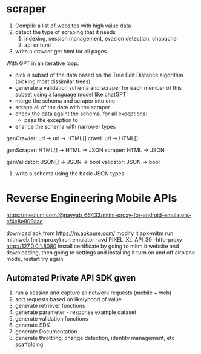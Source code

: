 # scraper

1. Compile a list of websites with high value data
2. detect the type of scraping that it needs
   1. indexing, session management, evasion detection, chapacha
   2. api or html
3. write a crawler get html for all pages

With GPT in an iterative loop:

- pick a subset of the data based on the Tree Edit Distance algorithm (picking most dissimilar trees)
- generate a validation schema and scraper for each member of this subset using a language model like chatGPT
- merge the schema and scraper into one
- scrape all of the data with the scraper
- check the data againt the schema. for all exceptions:
  - pass the exception to
- ehance the schema with narrower types

genCrawler: url -> url -> HTML[]
crawl: url -> HTML[]

genScraper: HTML[] -> HTML -> JSON
scraper: HTML -> JSON

genValidator: JSON[] -> JSON -> bool
validator: JSON -> bool

1. write a schema using the basic JSON types

# Reverse Engineering Mobile APIs

https://medium.com/@navyab_66433/mitm-proxy-for-android-emulators-cf4c8e909aac

download apk from https://m.apkpure.com/
modify it apk-mitm
run mitmweb (mitmproxy)
run emulator -avd PIXEL_XL_API_30 -http-proxy http://127.0.0.1:8080
install certificate by going to mitm.it website and downloading, then going to settings and installing it
turn on and off airplane mode, restart
try again

## Automated Private API SDK gwen

1. run a session and capture all network requests (mobile + web)
2. sort requests based on likelyhood of value
3. generate retriever functions
4. generate parameter - response example dataset
5. generate validation functions
6. generate SDK
7. generate Documentation
8. generate throttling, change detection, identity management, etc scaffolding
